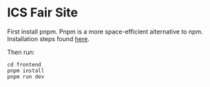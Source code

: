# ICS Fair Site

First install pnpm. Pnpm is a more space-efficient alternative to npm.
Installation steps found [here](https://pnpm.io/installation).

Then run:
```
cd frontend
pnpm install
pnpm run dev
```